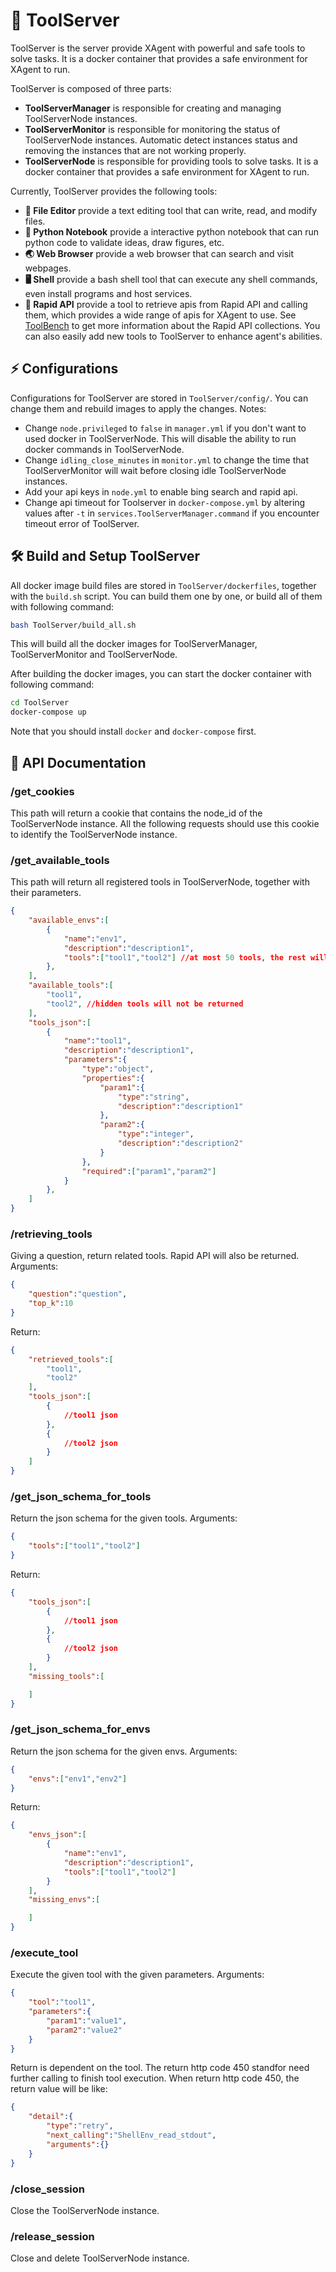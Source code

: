 # 🧰 ToolServer

ToolServer is the server provide XAgent with powerful and safe tools to solve tasks. It is a docker container that provides a safe environment for XAgent to run.

ToolServer is composed of three parts:
- **ToolServerManager** is responsible for creating and managing ToolServerNode instances.
- **ToolServerMonitor** is responsible for monitoring the status of ToolServerNode instances. Automatic detect instances status and removing the instances that are not working properly.
- **ToolServerNode** is responsible for providing tools to solve tasks. It is a docker container that provides a safe environment for XAgent to run.

Currently, ToolServer provides the following tools:
- **📝 File Editor** provide a text editing tool that can write, read, and modify files.
- **📘 Python Notebook** provide a interactive python notebook that can run python code to validate ideas, draw figures, etc.
- **🌏 Web Browser** provide a web browser that can search and visit webpages.
- **🖥️ Shell** provide a bash shell tool that can execute any shell commands, even install programs and host services.
- **🧩 Rapid API** provide a tool to retrieve apis from Rapid API and calling them, which provides a wide range of apis for XAgent to use. See [ToolBench](https://github.com/OpenBMB/ToolBench) to get more information about the Rapid API collections.
You can also easily add new tools to ToolServer to enhance agent's abilities.

## ⚡️ Configurations
Configurations for ToolServer are stored in `ToolServer/config/`. You can change them and rebuild images to apply the changes.
Notes:
- Change `node.privileged` to `false` in `manager.yml` if you don't want to used docker in ToolServerNode. This will disable the ability to run docker commands in ToolServerNode.
- Change `idling_close_minutes` in `monitor.yml` to change the time that ToolServerMonitor will wait before closing idle ToolServerNode instances.
- Add your api keys in `node.yml` to enable bing search and rapid api.
- Change api timeout for Toolserver in `docker-compose.yml` by altering values after `-t` in `services.ToolServerManager.command` if you encounter timeout error of ToolServer.

## 🛠️ Build and Setup ToolServer
All docker image build files are stored in `ToolServer/dockerfiles`, together with the `build.sh` script. 
You can build them one by one, or build all of them with following command:
```bash
bash ToolServer/build_all.sh
```
This will build all the docker images for ToolServerManager, ToolServerMonitor and ToolServerNode.

After building the docker images, you can start the docker container with following command:
```bash
cd ToolServer
docker-compose up
```
Note that you should install `docker` and `docker-compose` first.

## 🧩 API Documentation
### /get_cookies
This path will return a cookie that contains the node_id of the ToolServerNode instance.
All the following requests should use this cookie to identify the ToolServerNode instance.

### /get_available_tools
This path will return all registered tools in ToolServerNode, together with their parameters.
```JSON
{
    "available_envs":[
        {
            "name":"env1",
            "description":"description1",
            "tools":["tool1","tool2"] //at most 50 tools, the rest will not be returned
        },
    ],
    "available_tools":[
        "tool1",
        "tool2", //hidden tools will not be returned
    ],
    "tools_json":[
        {
            "name":"tool1",
            "description":"description1",
            "parameters":{
                "type":"object",
                "properties":{
                    "param1":{
                        "type":"string",
                        "description":"description1"
                    },
                    "param2":{
                        "type":"integer",
                        "description":"description2"
                    }
                },
                "required":["param1","param2"]
            }
        },
    ]
}
```

### /retrieving_tools
Giving a question, return related tools. Rapid API will also be returned.
Arguments:
```JSON
{
    "question":"question",
    "top_k":10
}
```
Return:
```JSON
{
    "retrieved_tools":[
        "tool1",
        "tool2"
    ],
    "tools_json":[
        {
            //tool1 json
        },
        {
            //tool2 json
        }
    ]
}
```

### /get_json_schema_for_tools
Return the json schema for the given tools.
Arguments:
```JSON
{
    "tools":["tool1","tool2"]
}
```
Return:
```JSON
{
    "tools_json":[
        {
            //tool1 json
        },
        {
            //tool2 json
        }
    ],
    "missing_tools":[

    ]
}
```

### /get_json_schema_for_envs
Return the json schema for the given envs.
Arguments:
```JSON
{
    "envs":["env1","env2"]
}
```
Return:
```JSON
{
    "envs_json":[
        {
            "name":"env1",
            "description":"description1",
            "tools":["tool1","tool2"]
        }
    ],
    "missing_envs":[

    ]
}
```

### /execute_tool
Execute the given tool with the given parameters.
Arguments:
```JSON
{
    "tool":"tool1",
    "parameters":{
        "param1":"value1",
        "param2":"value2"
    }
}
```
Return is dependent on the tool.
The return http code 450 standfor need further calling to finish tool execution.
When return http code 450, the return value will be like:
```JSON
{
    "detail":{
        "type":"retry",
        "next_calling":"ShellEnv_read_stdout",
        "arguments":{}
    }
}
```

### /close_session
Close the ToolServerNode instance.

### /release_session
Close and delete ToolServerNode instance.